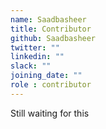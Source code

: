 ```yaml
---
name: Saadbasheer
title: Contributor
github: Saadbasheer
twitter: ""
linkedin: ""
slack: ""
joining_date: ""
role : contributor
---
```


Still waiting for this
